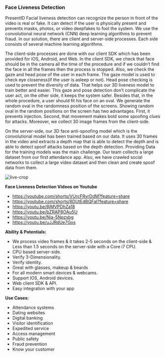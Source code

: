 ### Face Liveness Detection

PresentID Facial liveness detection can recognize the person in front of the video is real or fake. It can detect if the user is physically present and prevents masks, photos, or video deepfakes to fool the system. We use the convolutional neural network (CNN) deep learning algorithms to prevent fraud.
In our solution, there are client and server-side processes. Each side consists of several machine learning algorithms.

The client-side processes are done with our client SDK which has been provided for iOS, Android, and Web. In the client SDK, we check that face should be in the camera all the time of the procedure and if we couldn’t find the face in all the frames then the process is stopped. Also, we check the gaze and head pose of the user in each frame.
The gaze model is used to check eye closeness(if the user is asleep or not). Head pose checking is used to prevent the diversity of data. That helps our 3D liveness model to train better and easier. This gaze and pose detection don’t complicate the user act, on the other side, it keeps the system safer. Besides that, in the whole procedure, a user should fit his face on an oval. We generate the random oval in the randomness position of the screens. Showing random oval in the random positions on the screen has two advantages. First, it prevents injection. Second, that movement makes bold some spoofing clues for attacks. Moreover, we collect 30 image frames from the client-side.

On the server-side, our 3D face anti-spoofing model which is the convolutional model has been trained based on our data. It uses 30 frames in the video and extracts a depth map that is able to detect the depth and is able to detect spoof attacks based on the depth detection. Providing Data for the training models was the main challenge. Our team collects a large dataset from our first attendance app. Also, we have crawled social networks to collect a large video dataset and then clean and create spoof data from them.



![live-crop](https://presentid.com/assets/img/live-crop.png)

**Face Liveness Detection Videos on Youtube**

- https://youtube.com/shorts/VUrcFRvrDdM?feature=share
- https://youtube.com/shorts/8DUtEdBQFaI?feature=share
- https://youtu.be/8jMVPDhZa18
- https://youtu.be/bZRAP8OAu5U
- https://youtu.be/Nia-5Npzsbg
- https://youtu.be/uJJRdUe7Gos

**Ability & Potentials:**
- We process video frames & it takes 2-5 seconds on the client-side & Less than 1.5 seconds on the server-side with a Core i7 CPU.
- CPU based server-side.
- Verify 3-Dimensionality.
- Verify identity.
- Great with glasses, makeup & beards
- For all modern smart devices & webcams.
- Support IOS, Android devices.
- Web client SDK & API.
- Easy integration with your app

**Use Cases:**
- Attendance systems
- Dating websites
- Digital banking
- Visitor identification
- Expedited service
- Access management
- Public safety
- Fraud prevention
- Know your customer
